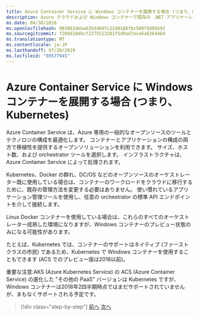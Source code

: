 ```yaml
---
title: Azure Container Service に Windows コンテナーを展開する場合 (つまり、Kubernetes)
description: Azure クラウドおよび Windows コンテナーで既存の .NET アプリケーションを最新化する |Azure Container Service に Windows コンテナーを展開する場合 (つまり、Kubernetes)
ms.date: 04/30/2018
ms.openlocfilehash: 903082deba635dd0dfc22d0186fbc589f8d05b92
ms.sourcegitcommit: f20dd18dbcf2275513281f5d9ad7ece6a62644b4
ms.translationtype: MT
ms.contentlocale: ja-JP
ms.lasthandoff: 07/30/2019
ms.locfileid: "69577945"
---
```

# <a name="when-to-deploy-windows-containers-to-azure-container-service-that-is-kubernetes"></a>Azure Container Service に Windows コンテナーを展開する場合 (つまり、Kubernetes)

Azure Container Service は、Azure 専用の一般的なオープンソースのツールとテクノロジの構成を最適化します。 コンテナーとアプリケーションの構成の両方で移植性を提供するオープンソリューションを利用できます。 サイズ、ホスト数、および orchestrator ツールを選択します。 インフラストラクチャは、Azure Container Service によって処理されます。

Kubernetes、Docker の群れ、DC/OS などのオープンソースのオーケストレーター既に使用している場合は、コンテナーのワークロードをクラウドに移行するために、既存の管理方法を変更する必要はありません。 使い慣れているアプリケーション管理ツールを使用し、任意の orchestrator の標準 API エンドポイントを介して接続します。

Linux Docker コンテナーを使用している場合は、これらのすべてのオーケストレーター成熟した環境になりますが、Windows コンテナーのプレビュー状態のみになる可能性があります。

たとえば、Kubernetes では、コンテナーのサポートはネイティブ (ファーストクラスの市民) であるため、Kubernetes で Windows コンテナーを使用することもできます (ACS でのプレビュー版は2018以前)。

重要な注意:AKS (Azure Kubernetes Service) の ACS (Azure Container Service) の進化した "その他の PaaS" バージョンは Kubernetes ですが、Windows コンテナーは2018年2四半期時点ではまだサポートされていませんが、まもなくサポートされる予定です。

>[!div class="step-by-step"]
>[前へ](when-to-deploy-windows-containers-to-azure-container-instances-ACI.md)
>[次へ](choosing-azure-compute-options-for-container-based-applications.md)
